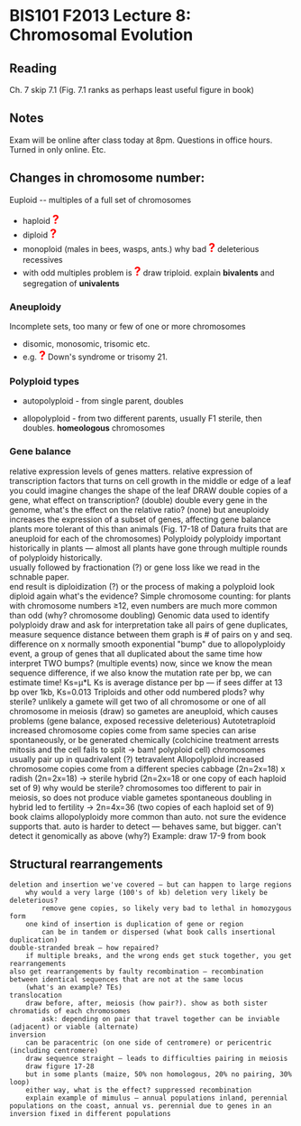 # BIS101 F2013 Lecture 8: Chromosomal Evolution

## Reading

Ch. 7 skip 7.1 (Fig. 7.1 ranks as perhaps least useful figure in book)

## Notes

Exam will be online after class today at 8pm. Questions in office hours. Turned in only online. Etc.

## Changes in chromosome number:

Euploid -- multiples of a full set of chromosomes

- haploid <strong style="font-size: 150%; color: red;">?</strong>
- diploid <strong style="font-size: 150%; color: red;">?</strong>
- monoploid (males in bees, wasps, ants.)  why bad <strong style="font-size: 150%; color: red;">?</strong> deleterious recessives
- with odd multiples problem is <strong style="font-size: 150%; color: red;">?</strong>  draw triploid. explain **bivalents** and segregation of **univalents**

### Aneuploidy

Incomplete sets, too many or few of one or more chromosomes

- disomic, monosomic, trisomic etc.
- e.g. <strong style="font-size: 150%; color: red;">?</strong> Down's syndrome or trisomy 21. 

### Polyploid types

* autopolyploid - from single parent, doubles

* allopolyploid - from two different parents, usually F1 sterile, then doubles. **homeologous** chromosomes


### Gene balance

relative expression levels of genes matters.  relative expression of transcription factors that turns on cell growth in the middle or edge of a leaf you could imagine changes the shape of the leaf
                DRAW
            double copies of a gene, what effect on transcription? (double)
            double every gene in the genome, what's the effect on the relative ratio? (none)
            but aneuploidy increases the expression of a subset of genes, affecting gene balance
            plants more tolerant of this than animals (Fig. 17-18 of Datura fruits that are aneuploid for each of the chromosomes)
    Polyploidy
        polyploidy important historically in plants — almost all plants have gone through multiple rounds of polyploidy historically.   
        usually followed by fractionation (?) or gene loss like we read in the schnable paper.  
        end result is diploidization (?) or the process of making a polyploid look diploid again
        what's the evidence?
            Simple chromosome counting:
                for plants with chromosome numbers ≥12, even numbers are much more common than odd (why? chromosome doubling)
            Genomic data used to identify polyploidy
                draw and ask for interpretation 
                take all pairs of gene duplicates, measure sequence distance between them
                graph is # of pairs on y and seq. difference on x
                normally smooth exponential
                "bump" due to allopolyploidy event, a group of genes that all duplicated about the same time
                how interpret TWO bumps? (multiple events)
                now, since we know the mean sequence difference, if we also know the mutation rate per bp, we can estimate time!
                    Ks=μ*L
                        Ks is average distance per bp — if sees differ at 13 bp over 1kb, Ks=0.013
        Triploids and other odd numbered plods? why sterile?
            unlikely a gamete will get two of all chromosome or one of all chromosome in meiosis (draw) 
            so gametes are aneuploid, which causes problems (gene balance, exposed recessive deleterious)
        Autotetraploid
            increased chromosome copies come from same species
            can arise spontaneously, or be generated chemically (colchicine treatment arrests mitosis and the cell fails to split -> bam! polyploid cell)
            chromosomes usually pair up in quadrivalent (?) tetravalent 
        Allopolyploid
            increased chromosome copies come from a different species
            cabbage (2n=2x=18) x radish (2n=2x=18) -> sterile hybrid (2n=2x=18 or one copy of each haploid set of 9)
                why would be sterile? chromosomes too different to pair in meiosis, so does not produce viable gametes
                spontaneous doubling in hybrid led to fertility -> 2n=4x=36 (two copies of each haploid set of 9)
                book claims allopolyploidy more common than auto.  not sure the evidence supports that.  auto is harder to detect — behaves same, but bigger. 
                     can't detect it genomically as above (why?)
        Example: draw 17-9 from book
## Structural rearrangements
    deletion and insertion we've covered — but can happen to large regions
        why would a very large (100's of kb) deletion very likely be deleterious?
            remove gene copies, so likely very bad to lethal in homozygous form
        one kind of insertion is duplication of gene or region
            can be in tandem or dispersed (what book calls insertional duplication)
    double-stranded break — how repaired?
        if multiple breaks, and the wrong ends get stuck together, you get rearrangements
    also get rearrangements by faulty recombination — recombination between identical sequences that are not at the same locus 
        (what's an example? TEs)
    translocation
        draw before, after, meiosis (how pair?). show as both sister chromatids of each chromosomes
            ask: depending on pair that travel together can be inviable (adjacent) or viable (alternate)
    inversion
        can be paracentric (on one side of centromere) or pericentric (including centromere)
        draw sequence straight — leads to difficulties pairing in meiosis
        draw figure 17-28
        but in some plants (maize, 50% non homologous, 20% no pairing, 30% loop)
        either way, what is the effect? suppressed recombination
        explain example of mimulus — annual populations inland, perennial populations on the coast, annual vs. perennial due to genes in an inversion fixed in different populations


